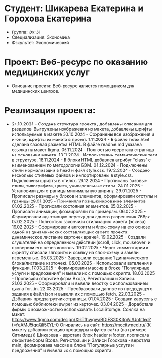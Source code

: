 # Студент:  Шикарева Екатерина и Горохова Екатерина
- Группа: ЭК-31
- Специализация: Экономика
- Факультет: Экономический 
# Проект: Веб-ресурс по оказанию медицинских услуг
- Описание проекта: Веб-ресурс является помощником для медицинских центров.
# Реализация проекта:
- 24.10.2024 - Создана структура проекта , добавлены описания для разделов. Выгружены изображения из макета, добавлены шрифты используемые в макете
30.10.2024 - Сохранены все изображения и иконки, шрифты из макета в проект.
1.11.2024 - В файле index.html сделана базовая разметка HTML. В файле readme.md указана ссылка на макет figma.
06.11.2024 - Полностью сверстана страница на основании макета. 
13.11.2024 - Использованы семантические теги в структуре.
18.11.2024 - В блоки HTML добавлен атрибут “class” с наименованием по методологии БЭМ.
04.12.2024 - Подключены стили нормализации в head и файл style.css. 
19.12.2024 - Создано несколько стилевых файлов и импортированы в style.css. Подключены шрифты в стилях.
26.12.2024 - Прописаны базовые стили, типографика, цвета, универсальные стили.
24.01.2025 - Установили для страницы минимальную ширину.
29.01.2025 - Прописали размеры у блоков и элементов, сформировали отступы и границы
29.01.2025 - Применяли позиционирование элементов
01.02.2025 - Прописали состояния элементов.
05.02.2025 - Прописали анимации, формировали по примерам.
06.02.2025 - Формировали адаптивную верстку для одного разрешения 768px. 
07.02.2025 - Полностью закончили стилизацию макета (эскиза).
19.02.2025 - Сформировали алгоритм и блок-схему на его основе одной из динамических составляющих своего проекта: динамическое листание карточек врачей.
19.02.2025 - Создали слушателей на определенном действии (scroll, click, mouseover) и проверили его через консоль.
19.02.2025 - Через комментарии к скрипту описали алгоритм и ссылку на блок-схему и завели переменные.
05.03.2025 - Завершили создание 1 динамического блока(листание карточек).
05.03.2025 - Использовали ветвления и функции.
17.03.2025 - Формировали массив в блоке "Популярные услуги и предложения" и вывели их с помощью скрипта. 
18.03.2025 - Прописали открытие форм Входа, Регистрации и Записи.
21.03.2025 - Cформировали и вывели верстку с использованием цикла for...in.
22.03.2025 - Преобразовали данные из предыдущего задания в файл json и вывели их с помощью fetch.
22.03.2025 - Добавили предзагрузчик страницы.
01.04.2025 - Создали карусель с помощью библиотеки swiper из карточек.
03.04.2025 - Доработали формы с возможностью использовать LocalStorage.
Ссылка на макет: https://www.figma.com/design/Xl6TfhwgwaBDIESG0K3pWi/Untitled?t=YeAMJ5tggQli50YL-0
Опирались на сайт: https://mccitymed.ru/ (К макету добавили секцию процедуры и футер сайта (на примере Ситимеда))
Шикарева - верстала блок header и footer, прописала открытие форм Входа, Регистрации и Записи
Горохова - верстала main, формировала массив в блоке "Популярные услуги и предложения" и вывела их с помощью скрипта. 